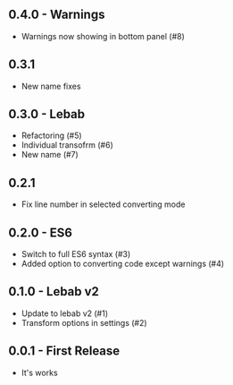 ## 0.4.0 - Warnings
* Warnings now showing in bottom panel (#8)

## 0.3.1
* New name fixes

## 0.3.0 - Lebab
* Refactoring (#5)
* Individual transofrm (#6)
* New name (#7)

## 0.2.1
* Fix line number in selected converting mode

## 0.2.0 - ES6
* Switch to full ES6 syntax (#3)
* Added option to converting code except warnings (#4)

## 0.1.0 - Lebab v2
* Update to lebab v2 (#1)
* Transform options in settings (#2)

## 0.0.1 - First Release
* It's works
